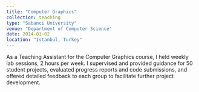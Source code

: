 ```yaml
---
title: "Computer Graphics"
collection: teaching
type: "Sabanci University"
venue: "Department of Computer Science"
date: 2014-01-02
location: "Istanbul, Turkey"
---
```


As a Teaching Assistant for the Computer Graphics course, I held weekly lab sessions, 2 hours per week. I supervised and provided guidance for 50 student projects, evaluated progress reports and code submissions, and offered detailed feedback to each group to facilitate further project development.
